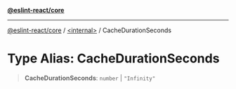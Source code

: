 [**@eslint-react/core**](../../README.md)

***

[@eslint-react/core](../../README.md) / [\<internal\>](../README.md) / CacheDurationSeconds

# Type Alias: CacheDurationSeconds

> **CacheDurationSeconds**: `number` \| `"Infinity"`
